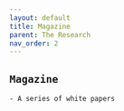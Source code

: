 ```yaml
---
layout: default
title: Magazine
parent: The Research
nav_order: 2
---
```



## `Magazine`
    - A series of white papers
